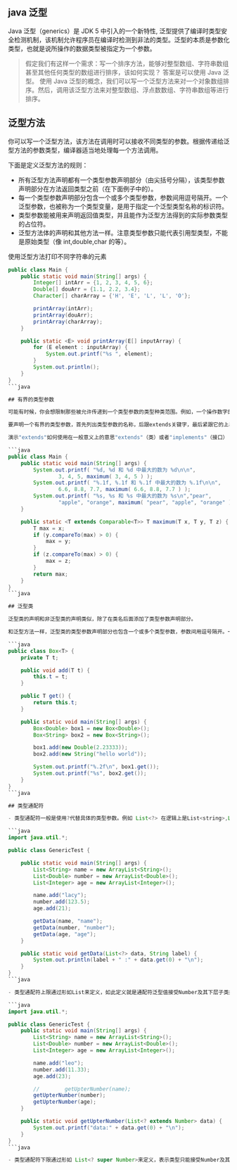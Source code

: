 ## java 泛型

Java 泛型（generics）是 JDK 5 中引入的一个新特性, 泛型提供了编译时类型安全检测机制，该机制允许程序员在编译时检测到非法的类型。泛型的本质是参数化类型，也就是说所操作的数据类型被指定为一个参数。

> 假定我们有这样一个需求：写一个排序方法，能够对整型数组、字符串数组甚至其他任何类型的数组进行排序，该如何实现？
> 答案是可以使用 Java 泛型。
> 使用 Java 泛型的概念，我们可以写一个泛型方法来对一个对象数组排序。然后，调用该泛型方法来对整型数组、浮点数数组、字符串数组等进行排序。

## 泛型方法

你可以写一个泛型方法，该方法在调用时可以接收不同类型的参数。根据传递给泛型方法的参数类型，编译器适当地处理每一个方法调用。

下面是定义泛型方法的规则：

- 所有泛型方法声明都有一个类型参数声明部分（由尖括号分隔），该类型参数声明部分在方法返回类型之前（在下面例子中的<E>）。
- 每一个类型参数声明部分包含一个或多个类型参数，参数间用逗号隔开。一个泛型参数，也被称为一个类型变量，是用于指定一个泛型类型名称的标识符。
- 类型参数能被用来声明返回值类型，并且能作为泛型方法得到的实际参数类型的占位符。
- 泛型方法体的声明和其他方法一样。注意类型参数只能代表引用型类型，不能是原始类型（像 int,double,char 的等）。

使用泛型方法打印不同字符串的元素

````java
public class Main {
    public static void main(String[] args) {
        Integer[] intArr = {1, 2, 3, 4, 5, 6};
        Double[] douArr = {1.1, 2.2, 3.4};
        Character[] charArray = {'H', 'E', 'L', 'L', 'O'};

        printArray(intArr);
        printArray(douArr);
        printArray(charArray);
    }

    public static <E> void printArray(E[] inputArray) {
        for (E element : inputArray) {
            System.out.printf("%s ", element);
        }
        System.out.println();
    }
}
```java

## 有界的类型参数

可能有时候，你会想限制那些被允许传递到一个类型参数的类型种类范围。例如，一个操作数字的方法可能只希望接受Number或者Number子类的实例。这就是有界类型参数的目的。

要声明一个有界的类型参数，首先列出类型参数的名称，后跟extends关键字，最后紧跟它的上界。

演示"extends"如何使用在一般意义上的意思"extends"（类）或者"implements"（接口）

```java
public class Main {
    public static void main(String[] args) {
        System.out.printf( "%d, %d 和 %d 中最大的数为 %d\n\n",
                3, 4, 5, maximum( 3, 4, 5 ) );
        System.out.printf( "%.1f, %.1f 和 %.1f 中最大的数为 %.1f\n\n",
                6.6, 8.8, 7.7, maximum( 6.6, 8.8, 7.7 ) );
        System.out.printf( "%s, %s 和 %s 中最大的数为 %s\n","pear",
                "apple", "orange", maximum( "pear", "apple", "orange" ) );
    }

    public static <T extends Comparable<T>> T maximum(T x, T y, T z) {
        T max = x;
        if (y.compareTo(max) > 0) {
            max = y;
        }
        if (z.compareTo(max) > 0) {
            max = z;
        }
        return max;
    }
}
```java

## 泛型类

泛型类的声明和非泛型类的声明类似，除了在类名后面添加了类型参数声明部分。

和泛型方法一样，泛型类的类型参数声明部分也包含一个或多个类型参数，参数间用逗号隔开。一个泛型参数，也被称为一个类型变量，是用于指定一个泛型类型名称的标识符。因为他们接受一个或多个参数，这些类被称为参数化的类或参数化的类型。

```java
public class Box<T> {
    private T t;

    public void add(T t) {
        this.t = t;
    }

    public T get() {
        return this.t;
    }

    public static void main(String[] args) {
        Box<Double> box1 = new Box<Double>();
        Box<String> box2 = new Box<String>();

        box1.add(new Double(2.23333));
        box2.add(new String("hello world"));

        System.out.printf("%.2f\n", box1.get());
        System.out.printf("%s", box2.get());
    }
}
```java

## 类型通配符

- 类型通配符一般是使用?代替具体的类型参数。例如 List<?> 在逻辑上是List<string>,List</string> 等所有List<具体类型实参>的父类。

```java
import java.util.*;

public class GenericTest {

    public static void main(String[] args) {
        List<String> name = new ArrayList<String>();
        List<Double> number = new ArrayList<Double>();
        List<Integer> age = new ArrayList<Integer>();

        name.add("lacy");
        number.add(123.5);
        age.add(21);

        getData(name, "name");
        getData(number, "number");
        getData(age, "age");
    }

    public static void getData(List<?> data, String label) {
        System.out.println(label + " :" + data.get(0) + "\n");
    }
}
```java

- 类型通配符上限通过形如List来定义，如此定义就是通配符泛型值接受Number及其下层子类类型。

```java
import java.util.*;

public class GenericTest {
    public static void main(String[] args) {
        List<String> name = new ArrayList<String>();
        List<Double> number = new ArrayList<Double>();
        List<Integer> age = new ArrayList<Integer>();

        name.add("leo");
        number.add(11.33);
        age.add(23);

        //        getUpterNumber(name);
        getUpterNumber(number);
        getUpterNumber(age);
    }

    public static void getUpterNumber(List<? extends Number> data) {
        System.out.printf("data:" + data.get(0) + "\n");
    }
}
```java

- 类型通配符下限通过形如 List<? super Number>来定义，表示类型只能接受Number及其三层父类类型，如 Object 类型的实例。
````

